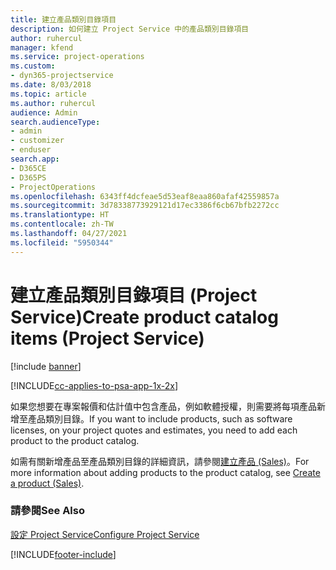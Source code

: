 ```yaml
---
title: 建立產品類別目錄項目
description: 如何建立 Project Service 中的產品類別目錄項目
author: ruhercul
manager: kfend
ms.service: project-operations
ms.custom:
- dyn365-projectservice
ms.date: 8/03/2018
ms.topic: article
ms.author: ruhercul
audience: Admin
search.audienceType:
- admin
- customizer
- enduser
search.app:
- D365CE
- D365PS
- ProjectOperations
ms.openlocfilehash: 6343ff4dcfeae5d53eaf8eaa860afaf42559857a
ms.sourcegitcommit: 3d78338773929121d17ec3386f6cb67bfb2272cc
ms.translationtype: HT
ms.contentlocale: zh-TW
ms.lasthandoff: 04/27/2021
ms.locfileid: "5950344"
---
```

# <a name="create-product-catalog-items-project-service"></a><span data-ttu-id="bcd61-103">建立產品類別目錄項目 (Project Service)</span><span class="sxs-lookup"><span data-stu-id="bcd61-103">Create product catalog items (Project Service)</span></span>

[!include [banner](../includes/psa-now-project-operations.md)]

[!INCLUDE[cc-applies-to-psa-app-1x-2x](../includes/cc-applies-to-psa-app-1x-2x.md)]

<span data-ttu-id="bcd61-104">如果您想要在專案報價和估計值中包含產品，例如軟體授權，則需要將每項產品新增至產品類別目錄。</span><span class="sxs-lookup"><span data-stu-id="bcd61-104">If you want to include products, such as software licenses, on your project quotes and estimates, you need to add each product to the product catalog.</span></span>  
  
 <span data-ttu-id="bcd61-105">如需有關新增產品至產品類別目錄的詳細資訊，請參閱[建立產品 (Sales)](/dynamics365/sales-enterprise/create-product-sales)。</span><span class="sxs-lookup"><span data-stu-id="bcd61-105">For more information about adding products to the product catalog, see [Create a product (Sales)](/dynamics365/sales-enterprise/create-product-sales).</span></span>  
  
### <a name="see-also"></a><span data-ttu-id="bcd61-106">請參閱</span><span class="sxs-lookup"><span data-stu-id="bcd61-106">See Also</span></span>  
 [<span data-ttu-id="bcd61-107">設定 Project Service</span><span class="sxs-lookup"><span data-stu-id="bcd61-107">Configure Project Service</span></span>](../psa/configure.md)


[!INCLUDE[footer-include](../includes/footer-banner.md)]